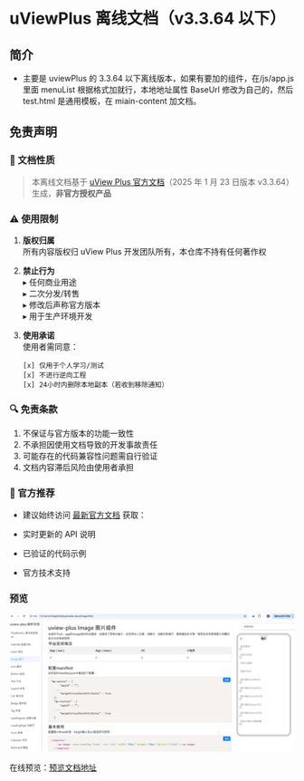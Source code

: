# uViewPlus 离线文档（v3.3.64 以下）

## 简介

- 主要是 uviewPlus 的 3.3.64 以下离线版本，如果有要加的组件，在/js/app.js 里面 menuList 根据格式加就行，本地地址属性 BaseUrl 修改为自己的，然后 test.html 是通用模板，在 miain-content 加文档。

## 免责声明

### 📌 文档性质

> 本离线文档基于 [uView Plus 官方文档](https://uiadmin.net/uview-plus/)（2025 年 1 月 23 日版本 v3.3.64）生成，**非官方授权产品**

### ⚠️ 使用限制

1. **版权归属**  
   所有内容版权归 uView Plus 开发团队所有，本仓库不持有任何著作权

2. **禁止行为**  
   ▸ 任何商业用途  
   ▸ 二次分发/转售  
   ▸ 修改后声称官方版本  
   ▸ 用于生产环境开发

3. **使用承诺**  
   使用者需同意：
   ```text
   [x] 仅用于个人学习/测试
   [x] 不进行逆向工程
   [x] 24小时内删除本地副本（若收到移除通知）
   ```

### 🔍 免责条款

1. 不保证与官方版本的功能一致性
2. 不承担因使用文档导致的开发事故责任
3. 可能存在的代码兼容性问题需自行验证
4. 文档内容滞后风险由使用者承担

### 🔗 官方推荐

- 建议始终访问 [最新官方文档](https://uiadmin.net/uview-plus/) 获取：

- 实时更新的 API 说明

- 已验证的代码示例

- 官方技术支持

### 预览

<img src="./image-html.png" />

在线预览：[预览文档地址](https://wyyishu2023.github.io/uview-plus-offline-doc/index.html)
